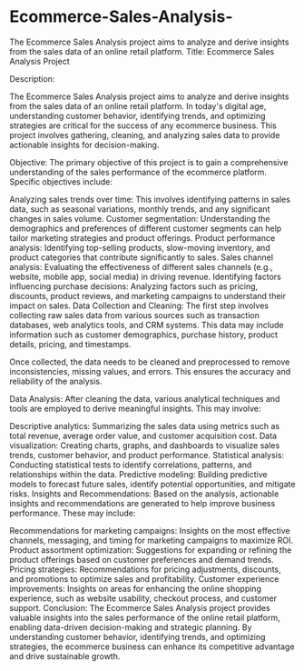 # Ecommerce-Sales-Analysis-
The Ecommerce Sales Analysis project aims to analyze and derive insights from the sales data of an online retail platform. 
Title: Ecommerce Sales Analysis Project

Description:

The Ecommerce Sales Analysis project aims to analyze and derive insights from the sales data of an online retail platform. In today's digital age, understanding customer behavior, identifying trends, and optimizing strategies are critical for the success of any ecommerce business. This project involves gathering, cleaning, and analyzing sales data to provide actionable insights for decision-making.

Objective:
The primary objective of this project is to gain a comprehensive understanding of the sales performance of the ecommerce platform. Specific objectives include:

Analyzing sales trends over time: This involves identifying patterns in sales data, such as seasonal variations, monthly trends, and any significant changes in sales volume.
Customer segmentation: Understanding the demographics and preferences of different customer segments can help tailor marketing strategies and product offerings.
Product performance analysis: Identifying top-selling products, slow-moving inventory, and product categories that contribute significantly to sales.
Sales channel analysis: Evaluating the effectiveness of different sales channels (e.g., website, mobile app, social media) in driving revenue.
Identifying factors influencing purchase decisions: Analyzing factors such as pricing, discounts, product reviews, and marketing campaigns to understand their impact on sales.
Data Collection and Cleaning:
The first step involves collecting raw sales data from various sources such as transaction databases, web analytics tools, and CRM systems. This data may include information such as customer demographics, purchase history, product details, pricing, and timestamps.

Once collected, the data needs to be cleaned and preprocessed to remove inconsistencies, missing values, and errors. This ensures the accuracy and reliability of the analysis.

Data Analysis:
After cleaning the data, various analytical techniques and tools are employed to derive meaningful insights. This may involve:

Descriptive analytics: Summarizing the sales data using metrics such as total revenue, average order value, and customer acquisition cost.
Data visualization: Creating charts, graphs, and dashboards to visualize sales trends, customer behavior, and product performance.
Statistical analysis: Conducting statistical tests to identify correlations, patterns, and relationships within the data.
Predictive modeling: Building predictive models to forecast future sales, identify potential opportunities, and mitigate risks.
Insights and Recommendations:
Based on the analysis, actionable insights and recommendations are generated to help improve business performance. These may include:

Recommendations for marketing campaigns: Insights on the most effective channels, messaging, and timing for marketing campaigns to maximize ROI.
Product assortment optimization: Suggestions for expanding or refining the product offerings based on customer preferences and demand trends.
Pricing strategies: Recommendations for pricing adjustments, discounts, and promotions to optimize sales and profitability.
Customer experience improvements: Insights on areas for enhancing the online shopping experience, such as website usability, checkout process, and customer support.
Conclusion:
The Ecommerce Sales Analysis project provides valuable insights into the sales performance of the online retail platform, enabling data-driven decision-making and strategic planning. By understanding customer behavior, identifying trends, and optimizing strategies, the ecommerce business can enhance its competitive advantage and drive sustainable growth.

